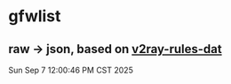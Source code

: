 # gfwlist
## raw -> json, based on [v2ray-rules-dat](https://github.com/Loyalsoldier/v2ray-rules-dat)
Sun Sep  7 12:00:46 PM CST 2025

